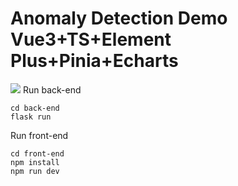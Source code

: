 # Anomaly Detection Demo Vue3+TS+Element Plus+Pinia+Echarts
![](1.png)
Run back-end
```
cd back-end
flask run
```

Run front-end
```
cd front-end
npm install
npm run dev
```
